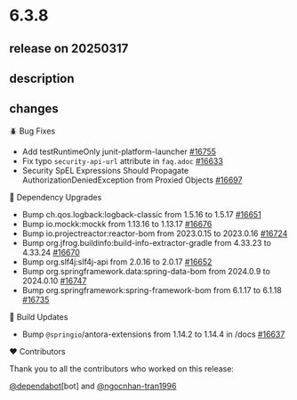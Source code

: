 # 6.3.8

## release on 20250317

## description

## changes

🪲 Bug Fixes

* Add testRuntimeOnly junit-platform-launcher <a href="https://github.com/spring-projects/spring-security/issues/16755" data-hovercard-type="issue" data-hovercard-url="/spring-projects/spring-security/issues/16755/hovercard">#16755</a>
* Fix typo <code>security-api-url</code> attribute in <code>faq.adoc</code> <a href="https://github.com/spring-projects/spring-security/pull/16633" data-hovercard-type="pull_request" data-hovercard-url="/spring-projects/spring-security/pull/16633/hovercard">#16633</a>
* Security SpEL Expressions Should Propagate AuthorizationDeniedException from Proxied Objects <a href="https://github.com/spring-projects/spring-security/issues/16697" data-hovercard-type="issue" data-hovercard-url="/spring-projects/spring-security/issues/16697/hovercard">#16697</a>

🔨 Dependency Upgrades

* Bump ch.qos.logback:logback-classic from 1.5.16 to 1.5.17 <a href="https://github.com/spring-projects/spring-security/pull/16651" data-hovercard-type="pull_request" data-hovercard-url="/spring-projects/spring-security/pull/16651/hovercard">#16651</a>
* Bump io.mockk:mockk from 1.13.16 to 1.13.17 <a href="https://github.com/spring-projects/spring-security/pull/16676" data-hovercard-type="pull_request" data-hovercard-url="/spring-projects/spring-security/pull/16676/hovercard">#16676</a>
* Bump io.projectreactor:reactor-bom from 2023.0.15 to 2023.0.16 <a href="https://github.com/spring-projects/spring-security/pull/16724" data-hovercard-type="pull_request" data-hovercard-url="/spring-projects/spring-security/pull/16724/hovercard">#16724</a>
* Bump org.jfrog.buildinfo:build-info-extractor-gradle from 4.33.23 to 4.33.24 <a href="https://github.com/spring-projects/spring-security/pull/16670" data-hovercard-type="pull_request" data-hovercard-url="/spring-projects/spring-security/pull/16670/hovercard">#16670</a>
* Bump org.slf4j:slf4j-api from 2.0.16 to 2.0.17 <a href="https://github.com/spring-projects/spring-security/pull/16652" data-hovercard-type="pull_request" data-hovercard-url="/spring-projects/spring-security/pull/16652/hovercard">#16652</a>
* Bump org.springframework.data:spring-data-bom from 2024.0.9 to 2024.0.10 <a href="https://github.com/spring-projects/spring-security/pull/16747" data-hovercard-type="pull_request" data-hovercard-url="/spring-projects/spring-security/pull/16747/hovercard">#16747</a>
* Bump org.springframework:spring-framework-bom from 6.1.17 to 6.1.18 <a href="https://github.com/spring-projects/spring-security/pull/16735" data-hovercard-type="pull_request" data-hovercard-url="/spring-projects/spring-security/pull/16735/hovercard">#16735</a>

🔩 Build Updates

* Bump <code>@springio</code>/antora-extensions from 1.14.2 to 1.14.4 in /docs <a href="https://github.com/spring-projects/spring-security/pull/16637" data-hovercard-type="pull_request" data-hovercard-url="/spring-projects/spring-security/pull/16637/hovercard">#16637</a>

❤️ Contributors

Thank you to all the contributors who worked on this release:

<a class="user-mention notranslate" data-hovercard-type="organization" data-hovercard-url="/orgs/dependabot/hovercard" data-octo-click="hovercard-link-click" data-octo-dimensions="link_type:self" href="https://github.com/dependabot">@dependabot</a>[bot] and <a class="user-mention notranslate" data-hovercard-type="user" data-hovercard-url="/users/ngocnhan-tran1996/hovercard" data-octo-click="hovercard-link-click" data-octo-dimensions="link_type:self" href="https://github.com/ngocnhan-tran1996">@ngocnhan-tran1996</a>


